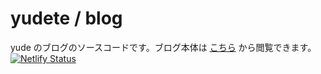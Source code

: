 # yudete / blog

yude のブログのソースコードです。ブログ本体は [こちら](https://blog.yude.moe) から閲覧できます。  
[![Netlify Status](https://api.netlify.com/api/v1/badges/1df539b6-a861-43e9-95df-f8a70d6829f4/deploy-status)](https://app.netlify.com/sites/yudelog/deploys)
